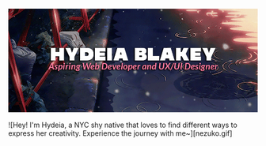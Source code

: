 <!--
Banner Section
-->

<a href="https://github.com/hydeiablakey" target="_blank">![banner](hydeiabanner.gif)</a>

<!--
Mini Introduction
-->

![Hey! I'm Hydeia, a NYC shy native that loves to find different ways to express her creativity. Experience the journey with me~][nezuko.gif]